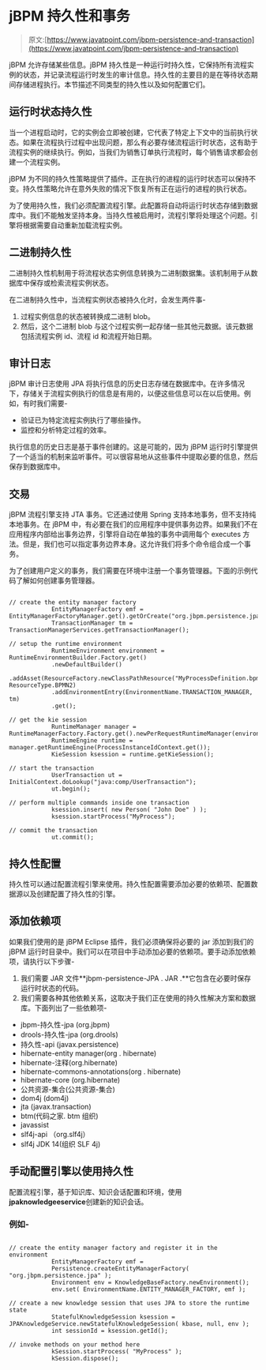 # jBPM 持久性和事务

> 原文:[https://www.javatpoint.com/jbpm-persistence-and-transaction](https://www.javatpoint.com/jbpm-persistence-and-transaction)

jBPM 允许存储某些信息。jBPM 持久性是一种运行时持久性，它保持所有流程实例的状态，并记录流程运行时发生的审计信息。持久性的主要目的是在等待状态期间存储进程执行。本节描述不同类型的持久性以及如何配置它们。

## 运行时状态持久性

当一个进程启动时，它的实例会立即被创建，它代表了特定上下文中的当前执行状态。如果在流程执行过程中出现问题，那么有必要存储流程运行时状态，这有助于流程实例的继续执行。例如，当我们为销售订单执行流程时，每个销售请求都会创建一个流程实例。

jBPM 为不同的持久性策略提供了插件。正在执行的进程的运行时状态可以保持不变。持久性策略允许在意外失败的情况下恢复所有正在运行的进程的执行状态。

为了使用持久性，我们必须配置流程引擎。此配置将自动将运行时状态存储到数据库中。我们不能触发坚持本身。当持久性被启用时，流程引擎将处理这个问题。引擎将根据需要自动重新加载流程实例。

## 二进制持久性

二进制持久性机制用于将流程状态实例信息转换为二进制数据集。该机制用于从数据库中保存或检索流程实例状态。

在二进制持久性中，当流程实例状态被持久化时，会发生两件事-

1.  过程实例信息的状态被转换成二进制 blob。
2.  然后，这个二进制 blob 与这个过程实例一起存储一些其他元数据。该元数据包括流程实例 id、流程 id 和流程开始日期。

## 审计日志

jBPM 审计日志使用 JPA 将执行信息的历史日志存储在数据库中。在许多情况下，存储关于流程实例执行的信息是有用的，以便这些信息可以在以后使用。例如，有时我们需要-

*   验证已为特定流程实例执行了哪些操作。
*   监控和分析特定过程的效率。

执行信息的历史日志是基于事件创建的。这是可能的，因为 jBPM 运行时引擎提供了一个适当的机制来监听事件。可以很容易地从这些事件中提取必要的信息，然后保存到数据库中。

## 交易

jBPM 流程引擎支持 JTA 事务。它还通过使用 Spring 支持本地事务，但不支持纯本地事务。在 jBPM 中，有必要在我们的应用程序中提供事务边界。如果我们不在应用程序内部给出事务边界，引擎将自动在单独的事务中调用每个 executes 方法。但是，我们也可以指定事务边界本身。这允许我们将多个命令组合成一个事务。

为了创建用户定义的事务，我们需要在环境中注册一个事务管理器。下面的示例代码了解如何创建事务管理器。

```

// create the entity manager factory
        	EntityManagerFactory emf = EntityManagerFactoryManager.get().getOrCreate("org.jbpm.persistence.jpa");
        	TransactionManager tm = TransactionManagerServices.getTransactionManager();

// setup the runtime environment
        	RuntimeEnvironment environment = RuntimeEnvironmentBuilder.Factory.get()
        	.newDefaultBuilder()
        	.addAsset(ResourceFactory.newClassPathResource("MyProcessDefinition.bpmn2"), ResourceType.BPMN2)
        	.addEnvironmentEntry(EnvironmentName.TRANSACTION_MANAGER, tm)
        	.get();

// get the kie session
        	RuntimeManager manager = RuntimeManagerFactory.Factory.get().newPerRequestRuntimeManager(environment);
        	RuntimeEngine runtime = manager.getRuntimeEngine(ProcessInstanceIdContext.get());
        	KieSession ksession = runtime.getKieSession();

// start the transaction
        	UserTransaction ut = InitialContext.doLookup("java:comp/UserTransaction");
        	ut.begin();

// perform multiple commands inside one transaction
        	ksession.insert( new Person( "John Doe" ) );
        	ksession.startProcess("MyProcess");

// commit the transaction
        	ut.commit();

```

## 持久性配置

持久性可以通过配置流程引擎来使用。持久性配置需要添加必要的依赖项、配置数据源以及创建配置了持久性的引擎。

## 添加依赖项

如果我们使用的是 jBPM Eclipse 插件，我们必须确保将必要的 jar 添加到我们的 jBPM 运行时目录中。我们可以在项目中手动添加必要的依赖项。要手动添加依赖项，请执行以下步骤-

1.  我们需要 JAR 文件**jbpm-persistence-JPA . JAR .**它包含在必要时保存运行时状态的代码。
2.  我们需要各种其他依赖关系，这取决于我们正在使用的持久性解决方案和数据库。下面列出了一些依赖项-

*   jbpm-持久性-jpa (org.jbpm)
*   drools-持久性-jpa (org.drools)
*   持久性-api (javax.persistence)
*   hibernate-entity manager(org . hibernate)
*   hibernate-注释(org.hibernate)
*   hibernate-commons-annotations(org . hibernate)
*   hibernate-core (org.hibernate)
*   公共资源-集合(公共资源-集合)
*   dom4j (dom4j)
*   jta (javax.transaction)
*   btm(代码之家. btm 组织)
*   javassist
*   slf4j-api （org.slf4j）
*   slf4j JDK 14(组织 SLF 4j)

## 手动配置引擎以使用持久性

配置流程引擎，基于知识库、知识会话配置和环境，使用**jpaknowledgeeservice**创建新的知识会话。

### 例如-

```

// create the entity manager factory and register it in the environment
        	EntityManagerFactory emf =
        	Persistence.createEntityManagerFactory( "org.jbpm.persistence.jpa" );
        	Environment env = KnowledgeBaseFactory.newEnvironment();
        	env.set( EnvironmentName.ENTITY_MANAGER_FACTORY, emf );

// create a new knowledge session that uses JPA to store the runtime state
        	StatefulKnowledgeSession ksession = JPAKnowledgeService.newStatefulKnowledgeSession( kbase, null, env );
        	int sessionId = ksession.getId();

// invoke methods on your method here
        	kSession.startProcess( "MyProcess" );
        	kSession.dispose();

```